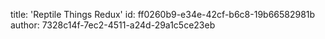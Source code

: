 title: 'Reptile Things Redux'
id: ff0260b9-e34e-42cf-b6c8-19b66582981b
author: 7328c14f-7ec2-4511-a24d-29a1c5ce23eb
